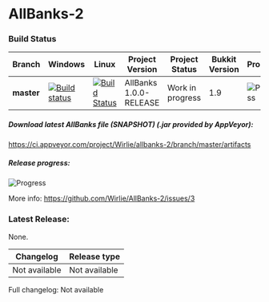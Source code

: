 # AllBanks-2 

### Build Status
| Branch | Windows | Linux | Project Version | Project Status | Bukkit Version | Progress |
|-------------|---------|-------------|--------------|------------|------------|----------|
| **master**  | [![Build status](https://ci.appveyor.com/api/projects/status/3tcj45g7880hre7m/branch/master?svg=true)](https://ci.appveyor.com/project/Wirlie/allbanks-2/branch/master) | [![Build Status](https://travis-ci.org/Wirlie/AllBanks-2.svg?branch=master)](https://travis-ci.org/Wirlie/AllBanks-2) | AllBanks 1.0.0-RELEASE | Work in progress | 1.9 | ![Progress](http://progressed.io/bar/86) |

##### Download latest AllBanks file (SNAPSHOT) (.jar provided by AppVeyor):
https://ci.appveyor.com/project/Wirlie/allbanks-2/branch/master/artifacts

##### Release progress:
![Progress](http://progressed.io/bar/86)

More info: https://github.com/Wirlie/AllBanks-2/issues/3

### Latest Release:
None.

| Changelog     | Release type |
|---------------|-----------|
| Not available | Not available |

Full changelog: Not available
